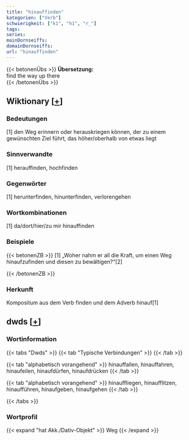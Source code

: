 ```yaml
---
title: "hinauffinden"
kategorien: ["Verb"]
schwierigkeit: ["k1", "h1", "r_"]
tags:
series:
mainDornseiffs:
domainDornseiffs:
url: "hinauffinden"
---
```


{{< betonenÜbs >}}
**Übersetzung:**  
find the way up there  
{{< /betonenÜbs >}}

## Wiktionary [[+](https://de.wiktionary.org/wiki/hinauffinden)]

### Bedeutungen
[1] den Weg erinnern oder herauskriegen können, der zu einem gewünschten Ziel führt, das höher/oberhalb von etwas liegt  

### Sinnverwandte
[1] herauffinden, hochfinden  

### Gegenwörter
[1] herunterfinden, hinunterfinden, verlorengehen  

### Wortkombinationen
[1] da/dort/hier/zu mir hinauffinden  

### Beispiele
{{< betonenZB >}}
[1] „Woher nahm er all die Kraft, um einen Weg hinaufzufinden und diesen zu bewältigen?“[2]  

{{< /betonenZB >}}
### Herkunft
Kompositum aus dem Verb finden und dem Adverb hinauf[1]  



## dwds [[+](https://www.dwds.de/wb/hinauffinden)]

### Wortinformation
{{< tabs "Dwds" >}}
{{< tab "Typische Verbindungen" >}}
{{< /tab >}}

{{< tab "alphabetisch vorangehend" >}}
hinauffallen, hinauffahren, hinaufeilen, hinaufdürfen, hinaufdrücken
{{< /tab >}}

{{< tab "alphabetisch vorangehend" >}}
hinauffliegen, hinaufflitzen, hinaufführen, hinaufgeben, hinaufgehen
{{< /tab >}}

{{< /tabs >}}

### Wortprofil
{{< expand "hat Akk./Dativ-Objekt" >}} Weg {{< /expand >}}

